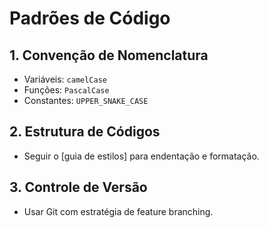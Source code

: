 # Padrões de Código

## 1. Convenção de Nomenclatura 
- Variáveis: `camelCase`
- Funções: `PascalCase`
- Constantes: `UPPER_SNAKE_CASE`

## 2. Estrutura de Códigos 
- Seguir o [guia de estilos] para endentação e formatação.

## 3. Controle de Versão
- Usar Git com estratégia de feature branching.
